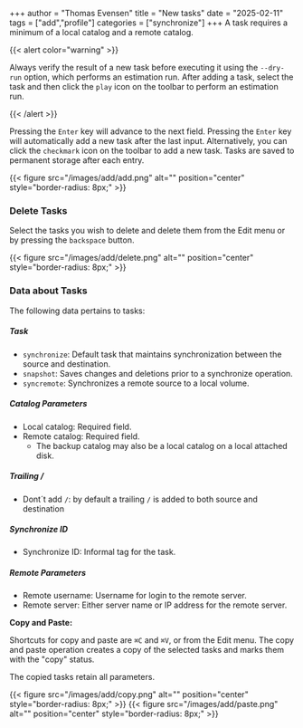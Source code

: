 +++
author = "Thomas Evensen"
title =  "New tasks"
date = "2025-02-11"
tags = ["add","profile"]
categories = ["synchronize"]
+++
A task requires a minimum of a local catalog and a remote catalog.

{{< alert color="warning" >}}

Always verify the result of a new task before executing it using the `--dry-run` option, which performs an estimation run. After adding a task, select the task and then click the `play` icon on the toolbar to perform an estimation run.

{{< /alert >}}

Pressing the `Enter` key will advance to the next field. Pressing the `Enter` key will automatically add a new task after the last input. Alternatively, you can click the `checkmark` icon on the toolbar to add a new task. Tasks are saved to permanent storage after each entry.

{{< figure src="/images/add/add.png" alt="" position="center" style="border-radius: 8px;" >}}

### Delete Tasks

Select the tasks you wish to delete and delete them from the Edit menu or by pressing the `backspace` button.

{{< figure src="/images/add/delete.png" alt="" position="center" style="border-radius: 8px;" >}}

### Data about Tasks

The following data pertains to tasks:

##### Task

- `synchronize`: Default task that maintains synchronization between the source and destination.
- `snapshot`: Saves changes and deletions prior to a synchronize operation.
- `syncremote`: Synchronizes a remote source to a local volume.

##### Catalog Parameters

- Local catalog: Required field.
- Remote catalog: Required field.
  - The backup catalog may also be a local catalog on a local attached disk.

##### Trailing /

- Dont´t add `/`: by default a trailing `/` is added to both source and destination

##### Synchronize ID

- Synchronize ID: Informal tag for the task.

##### Remote Parameters

- Remote username: Username for login to the remote server.
- Remote server: Either server name or IP address for the remote server.

**Copy and Paste:**

Shortcuts for copy and paste are `⌘C` and `⌘V`, or from the Edit menu. The copy and paste operation creates a copy of the selected tasks and marks them with the "copy" status.

The copied tasks retain all parameters.

{{< figure src="/images/add/copy.png" alt="" position="center" style="border-radius: 8px;" >}}
{{< figure src="/images/add/paste.png" alt="" position="center" style="border-radius: 8px;" >}}
